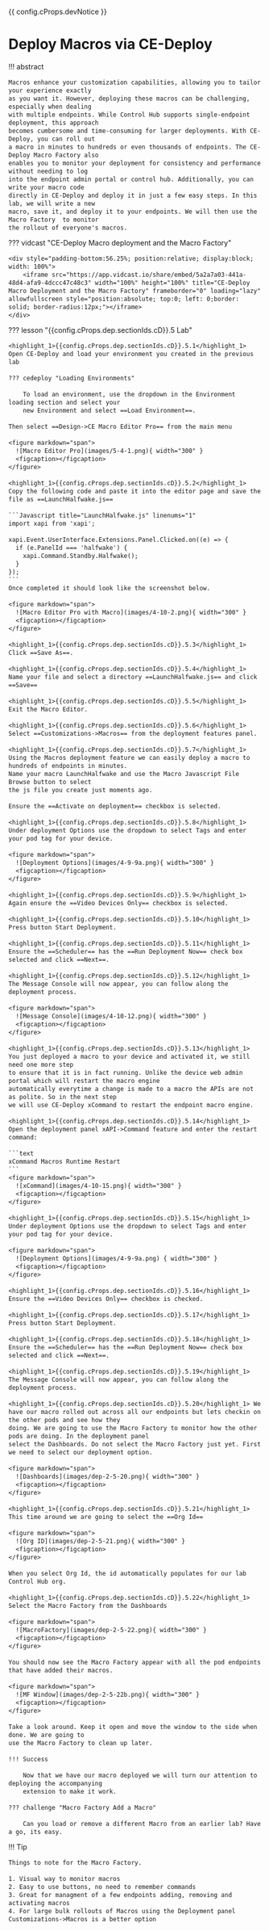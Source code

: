 {{ config.cProps.devNotice }}
# Deploy Macros via CE-Deploy

!!! abstract

    Macros enhance your customization capabilities, allowing you to tailor your experience exactly 
    as you want it. However, deploying these macros can be challenging, especially when dealing 
    with multiple endpoints. While Control Hub supports single-endpoint deployment, this approach 
    becomes cumbersome and time-consuming for larger deployments. With CE-Deploy, you can roll out 
    a macro in minutes to hundreds or even thousands of endpoints. The CE-Deploy Macro Factory also 
    enables you to monitor your deployment for consistency and performance without needing to log 
    into the endpoint admin portal or control hub. Additionally, you can write your macro code 
    directly in CE-Deploy and deploy it in just a few easy steps. In this lab, we will write a new 
    macro, save it, and deploy it to your endpoints. We will then use the Macro Factory  to monitor 
    the rollout of everyone's macros.

??? vidcast "CE-Deploy Macro deployment and the Macro Factory"

    <div style="padding-bottom:56.25%; position:relative; display:block; width: 100%">
	    <iframe src="https://app.vidcast.io/share/embed/5a2a7a03-441a-48d4-afa9-4dccc47c48c3" width="100%" height="100%" title="CE-Deploy Macro Deployment and the Macro Factory" frameborder="0" loading="lazy" allowfullscreen style="position:absolute; top:0; left: 0;border: solid; border-radius:12px;"></iframe>
    </div>

??? lesson "{{config.cProps.dep.sectionIds.cD}}.5 Lab"

    <highlight_1>{{config.cProps.dep.sectionIds.cD}}.5.1</highlight_1> Open CE-Deploy and load your environment you created in the previous lab
    
    ??? cedeploy "Loading Environments"
    
        To load an environment, use the dropdown in the Environment loading section and select your
        new Environment and select ==Load Environment==.
    
    Then select ==Design->CE Macro Editor Pro== from the main menu
    
    <figure markdown="span">
      ![Macro Editor Pro](images/5-4-1.png){ width="300" }
      <figcaption></figcaption>
    </figure>
    
    <highlight_1>{{config.cProps.dep.sectionIds.cD}}.5.2</highlight_1> Copy the following code and paste it into the editor page and save the file as ==LaunchHalfwake.js==
    
    ```Javascript title="LaunchHalfwake.js" linenums="1"
    import xapi from 'xapi';
    
    xapi.Event.UserInterface.Extensions.Panel.Clicked.on((e) => {
      if (e.PanelId === 'halfwake') {
        xapi.Command.Standby.Halfwake();
      }
    });
    ```
    Once completed it should look like the screenshot below.
    
    <figure markdown="span">
      ![Macro Editor Pro with Macro](images/4-10-2.png){ width="300" }
      <figcaption></figcaption>
    </figure>
    
    <highlight_1>{{config.cProps.dep.sectionIds.cD}}.5.3</highlight_1> Click ==Save As==.
    
    <highlight_1>{{config.cProps.dep.sectionIds.cD}}.5.4</highlight_1> Name your file and select a directory ==LaunchHalfwake.js== and click ==Save==
    
    <highlight_1>{{config.cProps.dep.sectionIds.cD}}.5.5</highlight_1> Exit the Macro Editor.
    
    <highlight_1>{{config.cProps.dep.sectionIds.cD}}.5.6</highlight_1> Select ==Customizations->Macros== from the deployment features panel.
    
    <highlight_1>{{config.cProps.dep.sectionIds.cD}}.5.7</highlight_1> Using the Macros deployment feature we can easily deploy a macro to hundreds of endpoints in minutes.
    Name your macro LaunchHalfwake and use the Macro Javascript File Browse button to select 
    the js file you create just moments ago.
    
    Ensure the ==Activate on deployment== checkbox is selected.
    
    <highlight_1>{{config.cProps.dep.sectionIds.cD}}.5.8</highlight_1> Under deployment Options use the dropdown to select Tags and enter your pod tag for your device.
    
    <figure markdown="span">
      ![Deployment Options](images/4-9-9a.png){ width="300" }
      <figcaption></figcaption>
    </figure>
    
    <highlight_1>{{config.cProps.dep.sectionIds.cD}}.5.9</highlight_1> Again ensure the ==Video Devices Only== checkbox is selected.
    
    <highlight_1>{{config.cProps.dep.sectionIds.cD}}.5.10</highlight_1> Press button Start Deployment.
    
    <highlight_1>{{config.cProps.dep.sectionIds.cD}}.5.11</highlight_1> Ensure the ==Scheduler== has the ==Run Deployment Now== check box selected and click ==Next==.
    
    <highlight_1>{{config.cProps.dep.sectionIds.cD}}.5.12</highlight_1> The Message Console will now appear, you can follow along the deployment process.
    
    <figure markdown="span">
      ![Message Console](images/4-10-12.png){ width="300" }
      <figcaption></figcaption>
    </figure>

    <highlight_1>{{config.cProps.dep.sectionIds.cD}}.5.13</highlight_1> You just deployed a macro to your device and activated it, we still need one more step 
    to ensure that it is in fact running. Unlike the device web admin portal which will restart the macro engine
    automatically everytime a change is made to a macro the APIs are not as polite. So in the next step
    we will use CE-Deploy xCommand to restart the endpoint macro engine.
    
    <highlight_1>{{config.cProps.dep.sectionIds.cD}}.5.14</highlight_1> Open the deployment panel xAPI->Command feature and enter the restart command:
    
    ```text
    xCommand Macros Runtime Restart
    ```
    <figure markdown="span">
      ![xCommand](images/4-10-15.png){ width="300" }
      <figcaption></figcaption>
    </figure>
    
    <highlight_1>{{config.cProps.dep.sectionIds.cD}}.5.15</highlight_1> Under deployment Options use the dropdown to select Tags and enter your pod tag for your device.
    
    <figure markdown="span">
      ![Deployment Options](images/4-9-9a.png) { width="300" }
      <figcaption></figcaption>
    </figure>
    
    <highlight_1>{{config.cProps.dep.sectionIds.cD}}.5.16</highlight_1> Ensure the ==Video Devices Only== checkbox is checked.
    
    <highlight_1>{{config.cProps.dep.sectionIds.cD}}.5.17</highlight_1> Press button Start Deployment.
    
    <highlight_1>{{config.cProps.dep.sectionIds.cD}}.5.18</highlight_1> Ensure the ==Scheduler== has the ==Run Deployment Now== check box selected and click ==Next==.
    
    <highlight_1>{{config.cProps.dep.sectionIds.cD}}.5.19</highlight_1> The Message Console will now appear, you can follow along the deployment process.
    
    <highlight_1>{{config.cProps.dep.sectionIds.cD}}.5.20</highlight_1> We have our macro rolled out across all our endpoints but lets checkin on the other pods and see how they 
    doing. We are going to use the Macro Factory to monitor how the other pods are doing. In the deployment panel
    select the Dashboards. Do not select the Macro Factory just yet. First we need to select our deployment option.
    
    <figure markdown="span">
      ![Dashboards](images/dep-2-5-20.png){ width="300" }
      <figcaption></figcaption>
    </figure>
    
    <highlight_1>{{config.cProps.dep.sectionIds.cD}}.5.21</highlight_1> This time around we are going to select the ==Org Id==
    
    <figure markdown="span">
      ![Org ID](images/dep-2-5-21.png){ width="300" }
      <figcaption></figcaption>
    </figure>
    
    When you select Org Id, the id automatically populates for our lab Control Hub org.
    
    <highlight_1>{{config.cProps.dep.sectionIds.cD}}.5.22</highlight_1> Select the Macro Factory from the Dashboards
    
    <figure markdown="span">
      ![MacroFactory](images/dep-2-5-22.png){ width="300" }
      <figcaption></figcaption>
    </figure>
    
    You should now see the Macro Factory appear with all the pod endpoints that have added their macros.
    
    <figure markdown="span">
      ![MF Window](images/dep-2-5-22b.png){ width="300" }
      <figcaption></figcaption>
    </figure>
    
    Take a look around. Keep it open and move the window to the side when done. We are going to 
    use the Macro Factory to clean up later.

    !!! Success

        Now that we have our macro deployed we will turn our attention to deploying the accompanying
        extension to make it work.

    ??? challenge "Macro Factory Add a Macro"
        
        Can you load or remove a different Macro from an earlier lab? Have a go, its easy.

!!! Tip
    
    Things to note for the Macro Factory.

    1. Visual way to monitor macros
    2. Easy to use buttons, no need to remember commands
    3. Great for managment of a few endpoints adding, removing and activating macros
    4. For large bulk rollouts of Macros using the Deployment panel Customizations->Macros is a better option